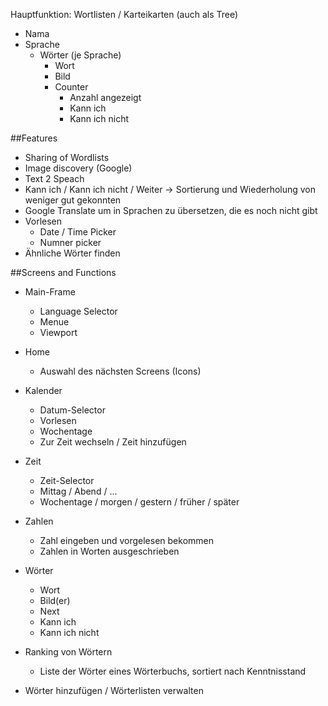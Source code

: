 Hauptfunktion:
Wortlisten / Karteikarten (auch als Tree)
- Nama
- Sprache
   - Wörter (je Sprache)
     - Wort
	 - Bild
	 - Counter
	   - Anzahl angezeigt
	   - Kann ich
	   - Kann ich nicht
  
  
##Features
- Sharing of Wordlists
- Image discovery (Google)
- Text 2 Speach
- Kann ich / Kann ich nicht / Weiter -> Sortierung und Wiederholung von weniger gut gekonnten
- Google Translate um in Sprachen zu übersetzen, die es noch nicht gibt
- Vorlesen
  - Date / Time Picker
  - Numner picker 
- Ähnliche Wörter finden
   
   
   
   
##Screens and Functions
- Main-Frame
  - Language Selector
  - Menue
  - Viewport

- Home
  - Auswahl des nächsten Screens (Icons)
	
- Kalender
  - Datum-Selector
  - Vorlesen
  - Wochentage
  - Zur Zeit wechseln / Zeit hinzufügen
	
- Zeit
  - Zeit-Selector
  - Mittag / Abend / ...
  - Wochentage / morgen / gestern / früher / später
	
- Zahlen
  - Zahl eingeben und vorgelesen bekommen
  - Zahlen in Worten ausgeschrieben
  
- Wörter
  - Wort
  - Bild(er)
  - Next
  - Kann ich
  - Kann ich nicht
	
- Ranking von Wörtern
  - Liste der Wörter eines Wörterbuchs, sortiert nach Kenntnisstand
 
- Wörter hinzufügen / Wörterlisten verwalten
  
